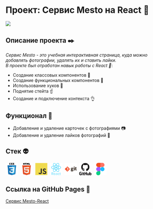 # **Проект: Сервис Mesto на React** :milky_way:

<img src="https://media.giphy.com/media/lXC2gmHf2ypUs/giphy.gif">

## **Описание проекта** :black_nib:

_Сервис Mesto - это учебная интерактивная страница, куда можно добавлять фотографии, удалять их и ставить лайки._  
_В проекте был отработан навык работы с React :tada:_:

- Создание классовых компонентов :raised_hands:
- Создание функциональных компонентов :clap:
- Использование хуков :muscle:
- Поднятие стейта :point_up:
- Создание и подключение контекста :ok_hand:

## **Функционал** :dizzy:

- Добавление и удаление карточек с фотографиями :camera:
- Добавление и удаление лайков фотографий :sparkling_heart:

## **Стек** 👽

<div>
    <img src="https://raw.githubusercontent.com/devicons/devicon/master/icons/css3/css3-original-wordmark.svg" width="40" height="40">&nbsp;
    <img src="https://raw.githubusercontent.com/devicons/devicon/master/icons/html5/html5-original-wordmark.svg" width="40" height="40">&nbsp;
    <img src="https://raw.githubusercontent.com/devicons/devicon/1119b9f84c0290e0f0b38982099a2bd027a48bf1/icons/javascript/javascript-original.svg" width="40" height="40">&nbsp;
    <img src="https://raw.githubusercontent.com/devicons/devicon/1119b9f84c0290e0f0b38982099a2bd027a48bf1/icons/react/react-original-wordmark.svg" width="40" height="40">&nbsp;
    <img src="https://raw.githubusercontent.com/devicons/devicon/master/icons/git/git-original-wordmark.svg" width="40" height="40">&nbsp;
    <img src="https://raw.githubusercontent.com/devicons/devicon/master/icons/github/github-original-wordmark.svg" width="40" height="40">&nbsp;
    <img src="https://raw.githubusercontent.com/devicons/devicon/master/icons/figma/figma-original.svg" width="40" height="40">&nbsp;
</div>

## **Cсылкa на GitHub Pages** 👀

<a href="https://mariiagudkova.github.io/mesto-react/" target="_blank">Сервис Mesto-React</a>

<img src="https://komarev.com/ghpvc/?username=your-github-username&style=flat-square&color=9932CC" alt=""/>
